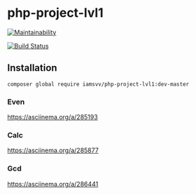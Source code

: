 # php-project-lvl1

[![Maintainability](https://api.codeclimate.com/v1/badges/26bcfef5b9bdd7bdfb2f/maintainability)](https://codeclimate.com/github/vvgromo/php-project-lvl1/maintainability)

[![Build Status](https://travis-ci.org/vvgromo/php-project-lvl1.svg?branch=master)](https://travis-ci.org/vvgromo/php-project-lvl1)

## Installation

`composer global require iamsvv/php-project-lvl1:dev-master`

### Even

https://asciinema.org/a/285193

### Calc

https://asciinema.org/a/285877

### Gcd

https://asciinema.org/a/286441
